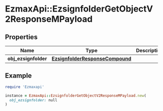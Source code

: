 # EzmaxApi::EzsignfolderGetObjectV2ResponseMPayload

## Properties

| Name | Type | Description | Notes |
| ---- | ---- | ----------- | ----- |
| **obj_ezsignfolder** | [**EzsignfolderResponseCompound**](EzsignfolderResponseCompound.md) |  |  |

## Example

```ruby
require 'Ezmaxapi'

instance = EzmaxApi::EzsignfolderGetObjectV2ResponseMPayload.new(
  obj_ezsignfolder: null
)
```

